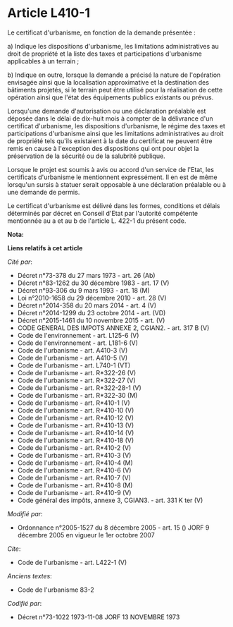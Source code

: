 # Article L410-1

Le certificat d'urbanisme, en fonction de la demande présentée : 

a) Indique les dispositions d'urbanisme, les limitations administratives au droit de propriété et la liste des taxes et
participations d'urbanisme applicables à un terrain ; 

b) Indique en outre, lorsque la demande a précisé la nature de l'opération envisagée ainsi que la localisation approximative
et la destination des bâtiments projetés, si le terrain peut être utilisé pour la réalisation de cette opération ainsi que
l'état des équipements publics existants ou prévus. 

Lorsqu'une demande d'autorisation ou une déclaration préalable est déposée dans le délai de dix-huit mois à compter de la
délivrance d'un certificat d'urbanisme, les dispositions d'urbanisme, le régime des taxes et participations d'urbanisme ainsi
que les limitations administratives au droit de propriété tels qu'ils existaient à la date du certificat ne peuvent être
remis en cause à l'exception des dispositions qui ont pour objet la préservation de la sécurité ou de la salubrité publique. 

Lorsque le projet est soumis à avis ou accord d'un service de l'Etat, les certificats d'urbanisme le mentionnent
expressément. Il en est de même lorsqu'un sursis à statuer serait opposable à une déclaration préalable ou à une demande de
permis. 

Le certificat d'urbanisme est délivré dans les formes, conditions et délais déterminés par décret en Conseil d'Etat par
l'autorité compétente mentionnée au a et au b de l'article L. 422-1 du présent code.

**Nota:**



**Liens relatifs à cet article**

_Cité par_:

  - Décret n°73-378 du 27 mars 1973 - art. 26 (Ab)
  - Décret n°83-1262 du 30 décembre 1983 - art. 17 (V)
  - Décret n°93-306 du 9 mars 1993 - art. 18 (M)
  - Loi n°2010-1658 du 29 décembre 2010 - art. 28 (V)
  - Décret n°2014-358 du 20 mars 2014 - art. 4 (V)
  - Décret n°2014-1299 du 23 octobre 2014 - art. (VD)
  - Décret n°2015-1461 du 10 novembre 2015 - art. (V)
  - CODE GENERAL DES IMPOTS ANNEXE 2, CGIAN2. - art. 317 B (V)
  - Code de l'environnement - art. L125-6 (V)
  - Code de l'environnement - art. L181-6 (V)
  - Code de l'urbanisme - art. A410-3 (V)
  - Code de l'urbanisme - art. A410-5 (V)
  - Code de l'urbanisme - art. L740-1 (VT)
  - Code de l'urbanisme - art. R*322-26 (V)
  - Code de l'urbanisme - art. R*322-27 (V)
  - Code de l'urbanisme - art. R*322-28-1 (V)
  - Code de l'urbanisme - art. R*322-30 (M)
  - Code de l'urbanisme - art. R*410-1 (V)
  - Code de l'urbanisme - art. R*410-10 (V)
  - Code de l'urbanisme - art. R*410-12 (V)
  - Code de l'urbanisme - art. R*410-13 (V)
  - Code de l'urbanisme - art. R*410-14 (V)
  - Code de l'urbanisme - art. R*410-18 (V)
  - Code de l'urbanisme - art. R*410-2 (V)
  - Code de l'urbanisme - art. R*410-3 (V)
  - Code de l'urbanisme - art. R*410-4 (M)
  - Code de l'urbanisme - art. R*410-6 (V)
  - Code de l'urbanisme - art. R*410-7 (V)
  - Code de l'urbanisme - art. R*410-8 (M)
  - Code de l'urbanisme - art. R*410-9 (V)
  - Code général des impôts, annexe 3, CGIAN3. - art. 331 K ter (V)

_Modifié par_:

  - Ordonnance n°2005-1527 du 8 décembre 2005 - art. 15 () JORF 9 décembre 2005 en vigueur le 1er octobre 2007

_Cite_:

  - Code de l'urbanisme - art. L422-1 (V)

_Anciens textes_:

  - Code de l'urbanisme 83-2

_Codifié par_:

  - Décret n°73-1022 1973-11-08 JORF 13 NOVEMBRE 1973
